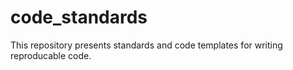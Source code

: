 # code_standards
This repository presents standards and code templates for writing reproducable code. 
